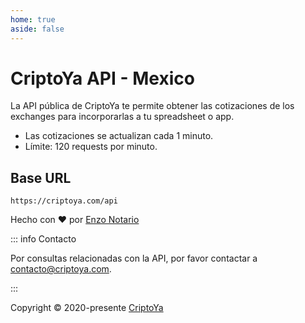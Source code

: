 ```yaml
---
home: true
aside: false
---
```


# CriptoYa API - Mexico

La API pública de CriptoYa te permite obtener las cotizaciones de los exchanges para incorporarlas a tu spreadsheet o app.

-   Las cotizaciones se actualizan cada 1 minuto.
-   Límite: 120 requests por minuto.

## Base URL

```plaintext
https://criptoya.com/api
```

<div class="mt-20 flex justify-center flex-col items-center gap-4">

Hecho con ❤️ por [Enzo Notario](https://github.com/enzonotario)

::: info Contacto

Por consultas relacionadas con la API, por favor contactar a [contacto@criptoya.com](mailto:contacto@criptoya.com).

:::

Copyright © 2020-presente [CriptoYa](https://criptoya.com)

</div>
